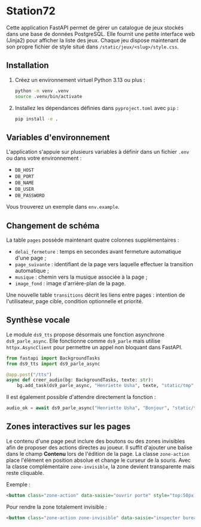 # Station72

Cette application FastAPI permet de gérer un catalogue de jeux stockés dans une base de données PostgreSQL. Elle fournit une petite interface web (Jinja2) pour afficher la liste des jeux. Chaque jeu dispose maintenant de son propre fichier de style situé dans `/static/jeux/<slug>/style.css`.

## Installation

1. Créez un environnement virtuel Python 3.13 ou plus :
   ```bash
   python -m venv .venv
   source .venv/bin/activate
   ```
2. Installez les dépendances définies dans `pyproject.toml` avec `pip` :
   ```bash
   pip install -e .
   ```

## Variables d'environnement

L'application s'appuie sur plusieurs variables à définir dans un fichier `.env` ou dans votre environnement :

- `DB_HOST`
- `DB_PORT`
- `DB_NAME`
- `DB_USER`
- `DB_PASSWORD`

Vous trouverez un exemple dans `env.example`.

## Changement de schéma

La table `pages` possède maintenant quatre colonnes supplémentaires :

- `delai_fermeture` : temps en secondes avant fermeture automatique d'une page ;
- `page_suivante` : identifiant de la page vers laquelle effectuer la transition automatique ;
- `musique` : chemin vers la musique associée à la page ;
- `image_fond` : image d'arrière-plan de la page.

Une nouvelle table `transitions` décrit les liens entre pages : intention de l'utilisateur, page cible, condition optionnelle et priorité.

## Synthèse vocale

Le module `ds9_tts` propose désormais une fonction asynchrone `ds9_parle_async`.
Elle fonctionne comme `ds9_parle` mais utilise `httpx.AsyncClient` pour
permettre un appel non bloquant dans FastAPI.

```python
from fastapi import BackgroundTasks
from ds9_tts import ds9_parle_async

@app.post("/tts")
async def creer_audio(bg: BackgroundTasks, texte: str):
    bg.add_task(ds9_parle_async, "Henriette Usha", texte, "static/tmp", "out.wav")
```

Il est également possible d'attendre directement la fonction :

```python
audio_ok = await ds9_parle_async("Henriette Usha", "Bonjour", "static/tmp", "out.wav")
```

## Zones interactives sur les pages

Le contenu d'une page peut inclure des boutons ou des zones invisibles afin de
proposer des actions directes au joueur. Il suffit d'ajouter une balise dans le
champ **Contenu** lors de l'édition de la page. La classe `zone-action` place
l'élément en position absolue et change le curseur de la souris. Avec la classe
complémentaire `zone-invisible`, la zone devient transparente mais reste
cliquable.

Exemple :

```html
<button class="zone-action" data-saisie="ouvrir porte" style="top:50px;left:80px;">Porte</button>
```

Pour rendre la zone totalement invisible :

```html
<button class="zone-action zone-invisible" data-saisie="inspecter bureau" style="top:120px;left:30px;"></button>
```
